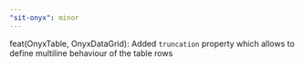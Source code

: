 ```yaml
---
"sit-onyx": minor
---
```


feat(OnyxTable, OnyxDataGrid): Added `truncation` property which allows to define multiline behaviour of the table rows
